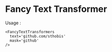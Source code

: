 # Fancy Text Transformer

Usage :
```
<FancyTextTransformers
  text='github.com/sthobis'
  mask='github'
/>
```